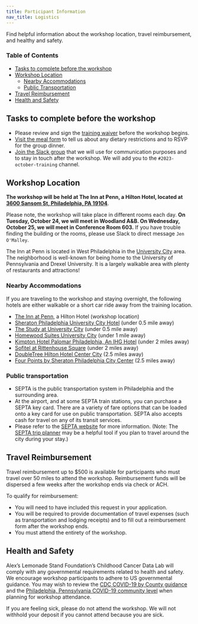 ```yaml
---
title: Participant Information
nav_title: Logistics
---
```



Find helpful information about the workshop location, travel reimbursement, and healthy and safety.

<!-- START doctoc generated TOC please keep comment here to allow auto update -->
<!-- DON'T EDIT THIS SECTION, INSTEAD RE-RUN doctoc TO UPDATE -->

### Table of Contents

- [Tasks to complete before the workshop](#tasks-to-complete-before-the-workshop)
- [Workshop Location](#workshop-location)
	-  [Nearby Accommodations](#nearby-accommodations)
	-  [Public Transportation](#public-transportation)
- [Travel Reimbursement](#travel-reimbursement)
- [Health and Safety](#health-and-safety)

<!-- END doctoc generated TOC please keep comment here to allow auto update -->

## Tasks to complete before the workshop

* Please review and sign the [training waiver](https://app.hellosign.com/s/2o2yghCj) before the workshop begins.
* [Visit the meal form](https://forms.gle/aTfFxAo8R3zucsMs6) to tell us about any dietary restrictions and to RSVP for the group dinner.
* [Join the Slack group](http://ccdatalab.org/slack) that we will use for communication purposes and to stay in touch after the workshop. We will add you to the `#2023-october-training` channel.

## Workshop Location

**The workshop will be held at The Inn at Penn, a Hilton Hotel, located at [3600 Sansom St, Philadelphia, PA 19104](https://www.google.com/maps/place/The+Inn+at+Penn,+a+Hilton+Hotel/@39.9537829,-75.1983565,17z/data=!3m1!4b1!4m9!3m8!1s0x89c6c6575236ba05:0x2ab1dcf9ee499b6b!5m2!4m1!1i2!8m2!3d39.9537829!4d-75.1957816!16s%2Fg%2F1hc24w67l?entry=ttu)**.

Please note, the workshop will take place in different rooms each day.
**On Tuesday, October 24, we will meet in Woodland A&B.
On Wednesday, October 25, we will meet in Conference Room 603.**
If you have trouble finding the building or the rooms, please use Slack to direct message `Jen O'Malley`.

The Inn at Penn is located in West Philadelphia in the [University City](https://www.universitycity.org/) area.
The neighborhood is well-known for being home to the University of Pennsylvania and Drexel University.
It is a largely walkable area with plenty of restaurants and attractions!

### Nearby Accommodations

If you are traveling to the workshop and staying overnight, the following hotels are either walkable or a short car ride away from the training location.

* [The Inn at Penn](https://www.hilton.com/en/hotels/phlidhh-the-inn-at-penn/?SEO_id=GMB-AMER-HH-PHLIDHH&y_source=1_MTIyMDg3OS03MTUtbG9jYXRpb24ud2Vic2l0ZQ%3D%3D), a Hilton Hotel (workshop location)
* [Sheraton Philadelphia University City Hotel](https://www.marriott.com/en-us/hotels/phlus-sheraton-philadelphia-university-city-hotel/overview/?scid=f2ae0541-1279-4f24-b197-a979c79310b0) (under 0.5 mile away)
* [The Study at University City](https://www.thestudyatuniversitycity.com/?utm_source=local-directories&utm_medium=organic&utm_campaign=travelclick-localconnect) (under 0.5 mile away)
* [Homewood Suites University City](https://www.hilton.com/en/hotels/phluphw-homewood-suites-university-city-philadelphia-pa/?SEO_id=GMB-AMER-HW-PHLUPHW&y_source=1_MjA4NDA0MS03MTUtbG9jYXRpb24ud2Vic2l0ZQ%3D%3D) (under 1 mile away)
* [Kimpton Hotel Palomar Philadelphia, An IHG Hotel](https://kimptonhotelpalomarphiladelphiaanihghotel.reservationstays.com/hotels/NWEab1vW?expand_params=false) (under 2 miles away)
* [Sofitel at Rittenhouse Square](https://www.sofitel-philadelphia.com/) (under 2 miles away)
* [DoubleTree Hilton Hotel Center City](https://www.hilton.com/en/hotels/phlbldt-doubletree-philadelphia-center-city/?SEO_id=GMB-AMER-DT-PHLBLDT&y_source=1_MTM3MjczNS03MTUtbG9jYXRpb24ud2Vic2l0ZQ%3D%3D) (2.5 miles away)
* [Four Points by Sheraton Philadelphia City Center](https://www.marriott.com/en-us/hotels/phlcp-four-points-philadelphia-city-center/overview/?scid=f2ae0541-1279-4f24-b197-a979c79310b0) (2.5 miles away)

### Public transportation

* SEPTA is the public transportation system in Philadelphia and the surrounding area.
* At the airport, and at some SEPTA train stations, you can purchase a SEPTA key card. There are a variety of fare options that can be loaded onto a key card for use on public transportation. SEPTA also accepts cash for travel on any of its transit services.
* Please refer to the [SEPTA website](https://www5.septa.org/travel/) for more information. (Note: The [SEPTA trip planner](https://beta-plan.septa.org/#/) may be a helpful tool if you plan to travel around the city during your stay.)


## Travel Reimbursement

Travel reimbursement up to $500 is available for participants who must travel over 50 miles to attend the workshop.
Reimbursement funds will be dispersed a few weeks after the workshop ends via check or ACH.

To qualify for reimbursement:

* You will need to have included this request in your application.
* You will be required to provide documentation of travel expenses (such as transportation and lodging receipts) and to fill out a reimbursement form after the workshop ends.
* You must attend the entirety of the workshop.

## Health and Safety

Alex’s Lemonade Stand Foundation’s Childhood Cancer Data Lab will comply with any governmental requirements related to health and safety.
We encourage workshop participants to adhere to US governmental guidance.
You may wish to review the [CDC COVID-19 by County guidance](https://www.cdc.gov/coronavirus/2019-ncov/your-health/covid-by-county.html) and the [Philadelphia, Pennsylvania COVID-19 community level](https://covid.cdc.gov/covid-data-tracker/#trends_weeklyhospitaladmissions_select_00) when planning for workshop attendance.

If you are feeling sick, please do not attend the workshop.
We will not withhold your deposit if you cannot attend because you are sick.
